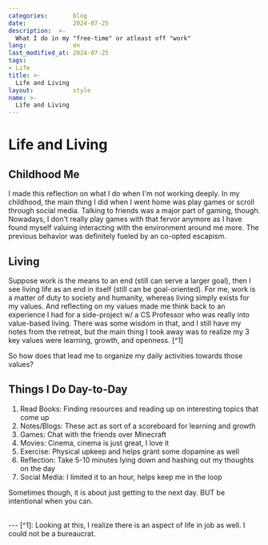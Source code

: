 ```yaml
---
categories:       blog
date:             2024-07-25
description:  >-
  What I do in my "free-time" or atleast off "work"
lang:             en
last_modified_at: 2024-07-25
tags:
- Life
title: >-
  Life and Living
layout:           style
name: >-
  Life and Living
---
```


# Life and Living

## Childhood Me

I made this reflection on what I do when I'm not working deeply. In my childhood, the main thing I did when I went home was play games or scroll through social media. Talking to friends was a major part of gaming, though. Nowadays, I don't really play games with that fervor anymore as I have found myself valuing interacting with the environment around me more. The previous behavior was definitely fueled by an co-opted escapism.

## Living

Suppose work is the means to an end (still can serve a larger goal), then I see living life as an end in itself (still can be goal-oriented). For me, work is a matter of duty to society and humanity, whereas living simply exists for my values. And reflecting on my values made me think back to an experience I had for a side-project w/ a CS Professor who was really into value-based living. There was some wisdom in that, and I still have my notes from the retreat, but the main thing I took away was to realize my 3 key values were learning, growth, and openness. [^1] 

So how does that lead me to organize my daily activities towards those values?

## Things I Do Day-to-Day

1. Read Books: Finding resources and reading up on interesting topics that come up
2. Notes/Blogs: These act as sort of a scoreboard for learning and growth
3. Games: Chat with the friends over Minecraft
4. Movies: Cinema, cinema is just great, I love it
5. Exercise: Physical upkeep and helps grant some dopamine as well
6. Reflection: Take 5-10 minutes lying down and hashing out my thoughts on the day
7. Social Media: I limited it to an hour, helps keep me in the loop

Sometimes though, it is about just getting to the next day. BUT be intentional when you can.

<br/>
---
[^1]: Looking at this, I realize there is an aspect of life in job as well. I could not be a bureaucrat.


